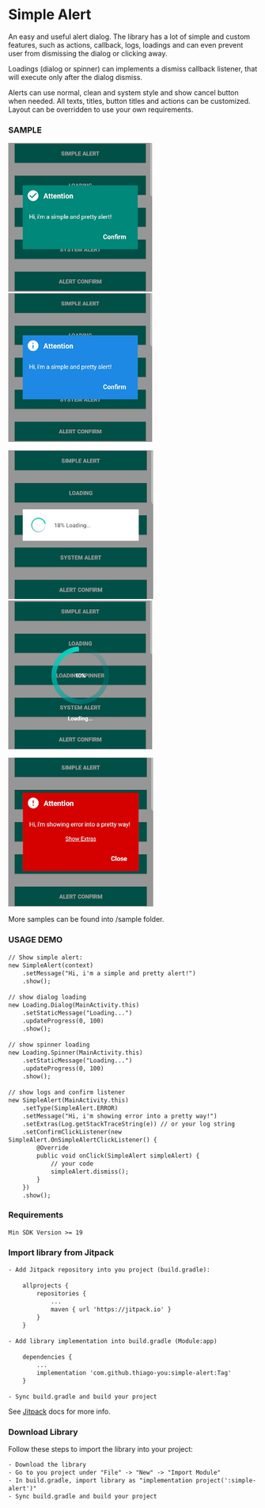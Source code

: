 # Simple Alert
An easy and useful alert dialog. The library has a lot of simple and custom features, such as actions, callback, logs, loadings and can even prevent user from dismissing the dialog or clicking away.

Loadings (dialog or spinner) can implements a dismiss callback listener, that will execute only after the dialog dismiss.

Alerts can use normal, clean and system style and show cancel button when needed. All texts, titles, button titles and actions can be customized. Layout can be overridden to use your own requirements.

### SAMPLE
![simple alert](sample/alert-1.jpg?raw=true "Simple Alert") ![info alert](sample/alert-5.jpg?raw=true "Info Alert")

![dialog loading](sample/alert-2.jpg?raw=true "Dialog Loading") ![spinner loading](sample/alert-6.jpg?raw=true "Spinner Loading")

![error alert](sample/alert-7.jpg?raw=true "Error Alert")

More samples can be found into /sample folder.

### USAGE DEMO
    // Show simple alert:
    new SimpleAlert(context)
        .setMessage("Hi, i'm a simple and pretty alert!")
        .show();

    // show dialog loading
    new Loading.Dialog(MainActivity.this)
        .setStaticMessage("Loading...")
        .updateProgress(0, 100)
        .show();

    // show spinner loading
    new Loading.Spinner(MainActivity.this)
        .setStaticMessage("Loading...")
        .updateProgress(0, 100)
        .show();

    // show logs and confirm listener
    new SimpleAlert(MainActivity.this)
        .setType(SimpleAlert.ERROR)
        .setMessage("Hi, i'm showing error into a pretty way!")
        .setExtras(Log.getStackTraceString(e)) // or your log string
        .setConfirmClickListener(new SimpleAlert.OnSimpleAlertClickListener() {
            @Override
            public void onClick(SimpleAlert simpleAlert) {
                // your code
                simpleAlert.dismiss();
            }
        })
        .show();

### Requirements
    Min SDK Version >= 19

### Import library from Jitpack
    - Add Jitpack repository into you project (build.gradle):

        allprojects {
            repositories {
                ...
                maven { url 'https://jitpack.io' }
            }
        }

    - Add library implementation into build.gradle (Module:app)

        dependencies {
            ...
            implementation 'com.github.thiago-you:simple-alert:Tag'
        }

    - Sync build.gradle and build your project

See [Jitpack](https://jitpack.io/docs/) docs for more info.

### Download Library
Follow these steps to import the library into your project:

    - Download the library
    - Go to you project under "File" -> "New" -> "Import Module"
    - In build.gradle, import library as "implementation project(':simple-alert')"
    - Sync build.gradle and build your project